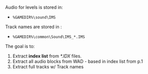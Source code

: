 Audio for levels is stored in:
* `%GAMEDIR%\sound\IMS`

Track names are stored in :
* `%GAMEDIR%\common\Sound\IMS_*.IMS`

The goal is to:
1. Extract __index list__ from _*.IDX_ files.
2. Extract all audio blocks from WAD - based in index list from p.1
3. Extract full tracks w/ Track names